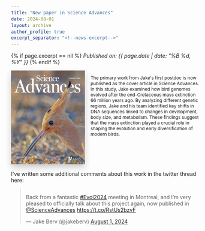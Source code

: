 ```yaml
---
title: "New paper in Science Advances"
date: 2024-08-01
layout: archive
author_profile: true
excerpt_separator: "<!--news-excerpt-->"
---
```


{% if page.excerpt == nil %}
*Published on: {{ page.date | date: "%B %d, %Y" }}*
{% endif %}

<div style="display: flex; align-items: flex-start;">
  <img src="https://github.com/jakeberv/jakeberv.github.io/raw/master/images/research/science_advances.jpg" 
       style="max-height: 250px; width: auto; max-width: 100%; margin-right: 15px; box-shadow: 0 8px 16px rgba(0,0,0,0.2);" 
       onmouseover="this.style.boxShadow='0 12px 24px rgba(0,0,0,0.3)'" 
       onmouseout="this.style.boxShadow='0 8px 16px rgba(0,0,0,0.2)'" 
       alt="Science Advances cover"/>
  <p style="font-size: 0.85em;">The primary work from Jake's first postdoc is now published as the cover article in Science Advances. In this study, Jake examined how bird genomes evolved after the end-Cretaceous mass extinction 66 million years ago. By analyzing different genetic regions, Jake and his team identified key shifts in DNA sequences linked to changes in development, body size, and metabolism. These findings suggest that the mass extinction played a crucial role in shaping the evolution and early diversification of modern birds.</p>
</div>

<!--news-excerpt-->
<br>
I've written some additional comments about this work in the twitter thread here:

<div style="display: flex; justify-content: center;">
  <blockquote class="twitter-tweet" data-theme="light" style="width: 300;">
    <p lang="en" dir="ltr">
      Back from a fantastic 
      <a href="https://twitter.com/hashtag/Evol2024?src=hash&amp;ref_src=twsrc%5Etfw">#Evol2024</a> 
      meeting in Montreal, and I’m very pleased to officially talk about this project again, now published in 
      <a href="https://twitter.com/ScienceAdvances?ref_src=twsrc%5Etfw">@ScienceAdvances</a> 
      <a href="https://t.co/RstUs2bzvF">https://t.co/RstUs2bzvF</a>
    </p>&mdash; Jake Berv (@jakeberv) 
    <a href="https://twitter.com/jakeberv/status/1819085303795372413?ref_src=twsrc%5Etfw">August 1, 2024</a>
  </blockquote>
</div>
<script async src="https://platform.twitter.com/widgets.js" charset="utf-8"></script>